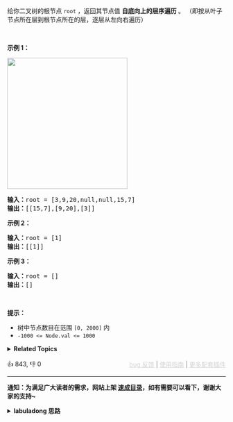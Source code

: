<p>给你二叉树的根节点 <code>root</code> ，返回其节点值 <strong>自底向上的层序遍历</strong> 。 （即按从叶子节点所在层到根节点所在的层，逐层从左向右遍历）</p>

<p>&nbsp;</p>

<p><strong>示例 1：</strong></p> 
<img alt="" src="https://assets.leetcode.com/uploads/2021/02/19/tree1.jpg" style="width: 277px; height: 302px;" /> 
<pre>
<strong>输入：</strong>root = [3,9,20,null,null,15,7]
<strong>输出：</strong>[[15,7],[9,20],[3]]
</pre>

<p><strong>示例 2：</strong></p>

<pre>
<strong>输入：</strong>root = [1]
<strong>输出：</strong>[[1]]
</pre>

<p><strong>示例 3：</strong></p>

<pre>
<strong>输入：</strong>root = []
<strong>输出：</strong>[]
</pre>

<p>&nbsp;</p>

<p><strong>提示：</strong></p>

<ul> 
 <li>树中节点数目在范围 <code>[0, 2000]</code> 内</li> 
 <li><code>-1000 &lt;= Node.val &lt;= 1000</code></li> 
</ul>

<details><summary><strong>Related Topics</strong></summary>树 | 广度优先搜索 | 二叉树</details><br>

<div>👍 843, 👎 0<span style='float: right;'><span style='color: gray;'><a href='https://github.com/labuladong/fucking-algorithm/issues' target='_blank' style='color: lightgray;text-decoration: underline;'>bug 反馈</a> | <a href='https://labuladong.online/algo/fname.html?fname=jb插件简介' target='_blank' style='color: lightgray;text-decoration: underline;'>使用指南</a> | <a href='https://labuladong.online/algo/' target='_blank' style='color: lightgray;text-decoration: underline;'>更多配套插件</a></span></span></div>

<div id="labuladong"><hr>

**通知：为满足广大读者的需求，网站上架 [速成目录](https://labuladong.online/algo/intro/quick-learning-plan/)，如有需要可以看下，谢谢大家的支持~**

<details><summary><strong>labuladong 思路</strong></summary>


<div id="labuladong_solution_zh">

## 基本思路

这题和 [✨102. 二叉树的层序遍历](/problems/binary-tree-level-order-traversal/) 几乎是一样的，自顶向下的层序遍历反过来就行了。

**详细题解**：
  - [【练习】运用层序遍历解题 I](https://labuladong.online/algo/problem-set/binary-tree-level-i/)

</div>





<div id="solution">

## 解法代码



<div class="tab-panel"><div class="tab-nav">
<button data-tab-item="cpp" class="tab-nav-button btn " data-tab-group="default" onclick="switchTab(this)">cpp🤖</button>

<button data-tab-item="python" class="tab-nav-button btn " data-tab-group="default" onclick="switchTab(this)">python🤖</button>

<button data-tab-item="java" class="tab-nav-button btn active" data-tab-group="default" onclick="switchTab(this)">java🟢</button>

<button data-tab-item="go" class="tab-nav-button btn " data-tab-group="default" onclick="switchTab(this)">go🤖</button>

<button data-tab-item="javascript" class="tab-nav-button btn " data-tab-group="default" onclick="switchTab(this)">javascript🤖</button>
</div><div class="tab-content">
<div data-tab-item="cpp" class="tab-item " data-tab-group="default"><div class="highlight">

```cpp
// 注意：cpp 代码由 chatGPT🤖 根据我的 java 代码翻译。
// 本代码的正确性已通过力扣验证，如有疑问，可以对照 java 代码查看。

#include <vector>
#include <queue>
#include <deque>

using namespace std;

class Solution {
public:
    vector<vector<int>> levelOrderBottom(TreeNode* root) {
        deque<vector<int>> res;
        if (root == nullptr) {
            return vector<vector<int>>(res.begin(), res.end());
        }

        queue<TreeNode*> q;
        q.push(root);
        // while 循环控制从上向下一层层遍历
        while (!q.empty()) {
            int sz = q.size();
            // 记录这一层的节点值
            vector<int> level;
            // for 循环控制每一层从左向右遍历
            for (int i = 0; i < sz; i++) {
                TreeNode* cur = q.front();
                q.pop();
                level.push_back(cur->val);
                if (cur->left != nullptr)
                    q.push(cur->left);
                if (cur->right != nullptr)
                    q.push(cur->right);
            }
            // 把每一层添加到头部，就是自底向上的层序遍历。
            res.push_front(level);
        }
        return vector<vector<int>>(res.begin(), res.end());
    }
};
```

</div></div>

<div data-tab-item="python" class="tab-item " data-tab-group="default"><div class="highlight">

```python
# 注意：python 代码由 chatGPT🤖 根据我的 java 代码翻译。
# 本代码的正确性已通过力扣验证，如有疑问，可以对照 java 代码查看。

from collections import deque
from typing import List, Optional

class Solution:
    def levelOrderBottom(self, root: Optional[TreeNode]) -> List[List[int]]:
        res = deque()
        if root is None:
            return list(res)

        q = deque([root])
        # while 循环控制从上向下一层层遍历
        while q:
            sz = len(q)
            # 记录这一层的节点值
            level = []
            # for 循环控制每一层从左向右遍历
            for _ in range(sz):
                cur = q.popleft()
                level.append(cur.val)
                if cur.left:
                    q.append(cur.left)
                if cur.right:
                    q.append(cur.right)
            # 把每一层添加到头部，就是自底向上的层序遍历。
            res.appendleft(level)
        return list(res)
```

</div></div>

<div data-tab-item="java" class="tab-item active" data-tab-group="default"><div class="highlight">

```java
class Solution {
    public List<List<Integer>> levelOrderBottom(TreeNode root) {
        LinkedList<List<Integer>> res = new LinkedList<>();
        if (root == null) {
            return res;
        }

        Queue<TreeNode> q = new LinkedList<>();
        q.offer(root);
        // while 循环控制从上向下一层层遍历
        while (!q.isEmpty()) {
            int sz = q.size();
            // 记录这一层的节点值
            List<Integer> level = new LinkedList<>();
            // for 循环控制每一层从左向右遍历
            for (int i = 0; i < sz; i++) {
                TreeNode cur = q.poll();
                level.add(cur.val);
                if (cur.left != null)
                    q.offer(cur.left);
                if (cur.right != null)
                    q.offer(cur.right);
            }
            // 把每一层添加到头部，就是自底向上的层序遍历。
            res.addFirst(level);
        }
        return res;
    }
}
```

</div></div>

<div data-tab-item="go" class="tab-item " data-tab-group="default"><div class="highlight">

```go
// 注意：go 代码由 chatGPT🤖 根据我的 java 代码翻译。
// 本代码的正确性已通过力扣验证，如有疑问，可以对照 java 代码查看。

func levelOrderBottom(root *TreeNode) [][]int {
    res := [][]int{}
    if root == nil {
        return res
    }

    q := []*TreeNode{root}
    // while 循环控制从上向下一层层遍历
    for len(q) > 0 {
        sz := len(q)
        level := []int{}
        // for 循环控制每一层从左向右遍历
        for i := 0; i < sz; i++ {
            cur := q[0]
            q = q[1:]
            // 记录这一层的节点值
            level = append(level, cur.Val)
            if cur.Left != nil {
                q = append(q, cur.Left)
            }
            if cur.Right != nil {
                q = append(q, cur.Right)
            }
        }
        // 把每一层添加到头部，就是自底向上的层序遍历。
        res = append([][]int{level}, res...)
    }
    return res
}
```

</div></div>

<div data-tab-item="javascript" class="tab-item " data-tab-group="default"><div class="highlight">

```javascript
// 注意：javascript 代码由 chatGPT🤖 根据我的 java 代码翻译。
// 本代码的正确性已通过力扣验证，如有疑问，可以对照 java 代码查看。

var levelOrderBottom = function(root) {
    let res = [];
    if (!root) {
        return res;
    }

    let q = [];
    q.push(root);
    // while 循环控制从上向下一层层遍历
    while (q.length > 0) {
        let sz = q.length;
        // 记录这一层的节点值
        let level = [];
        // for 循环控制每一层从左向右遍历
        for (let i = 0; i < sz; i++) {
            let cur = q.shift();
            level.push(cur.val);
            if (cur.left)
                q.push(cur.left);
            if (cur.right)
                q.push(cur.right);
        }
        // 把每一层添加到头部，就是自底向上的层序遍历。
        res.unshift(level);
    }
    return res;
};
```

</div></div>
</div></div>

<hr /><details open hint-container details><summary style="font-size: medium"><strong>🌟🌟 算法可视化 🌟🌟</strong></summary><div id="data_binary-tree-level-order-traversal-ii"  category="leetcode" ></div><div class="resizable aspect-ratio-container" style="height: 100%;">
<div id="iframe_binary-tree-level-order-traversal-ii"></div></div>
</details><hr /><br />

</div>
</details>
</div>

